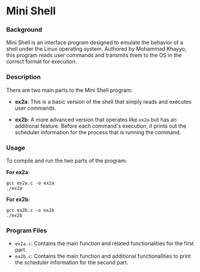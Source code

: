 # Mini Shell

### Background
Mini Shell is an interface program designed to emulate the behavior of a shell under the Linux operating system. Authored by Mohammad Khayyo, this program reads user commands and transmits them to the OS in the correct format for execution.

### Description
There are two main parts to the Mini Shell program:

- **ex2a**: This is a basic version of the shell that simply reads and executes user commands.

- **ex2b**: A more advanced version that operates like `ex2a` but has an additional feature. Before each command's execution, it prints out the scheduler information for the process that is running the command.

### Usage
To compile and run the two parts of the program:

**For ex2a**:
```
gcc ex2a.c -o ex2a
./ex2a
```

**For ex2b**:
```
gcc ex2b.c -o ex2b
./ex2b
```

### Program Files
- `ex2a.c`: Contains the main function and related functionalities for the first part.
- `ex2b.c`: Contains the main function and additional functionalities to print the scheduler information for the second part.
